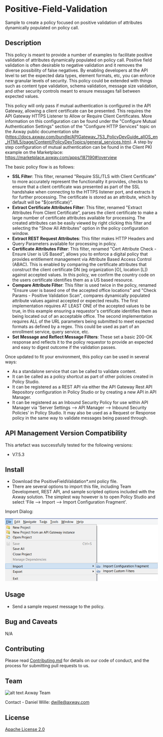 # Positive-Field-Validation
Sample to create a policy focused on positive validation of attributes dynamically populated on policy call.

## Description

This policy is meant to provide a number of examples to facilitate positive validation of attributes dynamically populated on policy call. Positive field validation is often desirable to negative validation and it removes the diverse possibility of false negatives. By enabling developers at the API level to set the expected data types, element formats, etc, you can enforce new granular levels of security. This policy could be extended with things such as content type validation, schema validation, message size validation, and other security controls meant to ensure messages fall between expected values.

This policy will only pass if mutual authentication is configured in the API Gateway, allowing a client certificate can be presented. This requires the API Gateway HTTPS Listener to Allow or Require Client Certificates. More information on this configuration can be found under the "Configure Mutual Authentication Settings" section of the "Configure HTTP Services" topic on the Axway public documentation site (https://docs.axway.com/bundle/APIGateway_753_PolicyDevGuide_allOS_en_HTML5/page/Content/PolicyDevTopics/general_services.htm). A step by step configuration of mutual authentication can be found in the Client PKI example on the Marketplace: https://marketplace.axway.com/apps/187190#!overview

The basic policy flow is as follows:

- **SSL Filter**: This filter, renamed "Require SSL/TLS with Client Certificate" to more accurately represent the functionality it provides, checks to ensure that a client certificate was presented as part of the SSL handshake when connecting to the HTTPS listener port, and extracts it for further processing. The certificate is stored as an attribute, which by default will be "${certificate}".
- **Extract Certificate Attributes Filter**: This filter, renamed "Extract Attributes From Client Certificate", parses the client certificate to make a large number of certificate attributes available for processing. The created attributes can be easily viewed by right clicking this filter and selecting the "Show All Attributes" option in the policy configuration window.
- **Extract REST Request Attributes**: This filter makes HTTP Headers and Query Parameters available for processing in policy.
- **Certificate Attributes Filter**: This filter, renamed "Cert Attribute Check - Ensure User is US Based", allows you to enforce a digital policy that provides entitlement management via Attribute Based Access Control (ABAC). This is enabled by comparing the certificate attributes that construct the client certificate DN (eg organization [O], location [L]) against accepted values. In this policy, we confirm the country code on the users certificate identifies them as a US based resource.
- **Compare Attribute Filter**: This filter is used twice in the policy, renamed "Ensure user is based one of the accepted office locations" and "Check Params - Positive Validation Scan", compares dynamically populated attribute values against accepted or expected results. The first implementation requires AT LEAST ONE of the accepted values to be true, in this example ensuring a requestor's certificate identifies them as being located out of an acceptable office. The second implementation requires ALL of the URL parameters being submitted to meet expected formats as defined by a regex. This could be used as part of an enrollment service, query service, etc.
- **Set Message and Reflect Message Filters**: These set a basic 200-OK response and reflects it to the policy requestor to provide an expected and easy to digest outcome if the validation passes.

Once updated to fit your environment, this policy can be used in several ways:
- As a standalone service that can be called to validate content.
- It can be called as a policy shortcut as part of other policies created in Policy Studio.
- It can be registered as a REST API via either the API Gateway Rest API Repository  configuration in Policy Studio or by creating a new API in API Manager.
- It can be registered as an Inbound Security Policy for use within API Manager via 'Server Settings --> API Manager --> Inbound Security Policies' in Policy Studio. It may also be used as a Request or Response policy in the same way to validate messages being passed through.

## API Management Version Compatibility
This artefact was successfully tested for the following versions:
- V7.5.3


## Install

- Download the PositiveFieldValidation*.xml policy file.
- There are several options to import this file, including Team Development, REST API, and sample scripted options included with the Axway solution. The simplest way however is to open Policy Studio and select 'File --> Import --> Import Configuration Fragment'.

Import Dialog:

![alt text](https://github.com/Axway-API-Management-Plus/Random_Number_Generation/blob/master/example/src/importFrag.png "Import Fragment")

## Usage

- Send a sample request message to the policy.


## Bug and Caveats

N/A


## Contributing

Please read [Contributing.md](https://github.com/Axway-API-Management/Common/blob/master/Contributing.md) for details on our code of conduct, and the process for submitting pull requests to us.


## Team

![alt text][Axwaylogo] Axway Team

[Axwaylogo]: https://github.com/Axway-API-Management/Common/blob/master/img/AxwayLogoSmall.png  "Axway logo"

Contact - Daniel Wille: dwille@axway.com

## License
[Apache License 2.0](/LICENSE)
